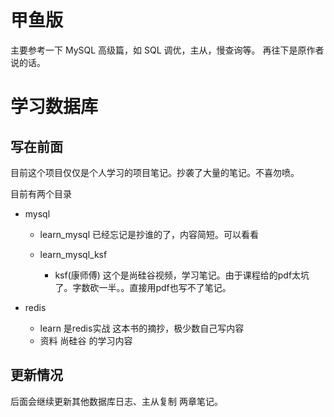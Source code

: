 # 甲鱼版
主要参考一下 MySQL 高级篇，如 SQL 调优，主从，慢查询等。
再往下是原作者说的话。
# 学习数据库

## 写在前面

目前这个项目仅仅是个人学习的项目笔记。抄袭了大量的笔记。不喜勿喷。



目前有两个目录

- mysql

  - learn_mysql 已经忘记是抄谁的了，内容简短。可以看看
  - learn_mysql_ksf 

    - ksf(康师傅) 这个是尚硅谷视频，学习笔记。由于课程给的pdf太坑了。字数砍一半。。直接用pdf也写不了笔记。
- redis

  - learn 是redis实战 这本书的摘抄，极少数自己写内容
  - 资料 尚硅谷 的学习内容



## 更新情况

后面会继续更新其他数据库日志、主从复制 两章笔记。

